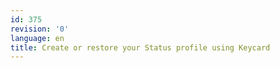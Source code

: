```yaml
---
id: 375
revision: '0'
language: en
title: Create or restore your Status profile using Keycard
---
```

